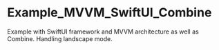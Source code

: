 # Example_MVVM_SwiftUI_Combine
Example with SwiftUI framework and MVVM architecture as well as Combine.
Handling landscape mode.
